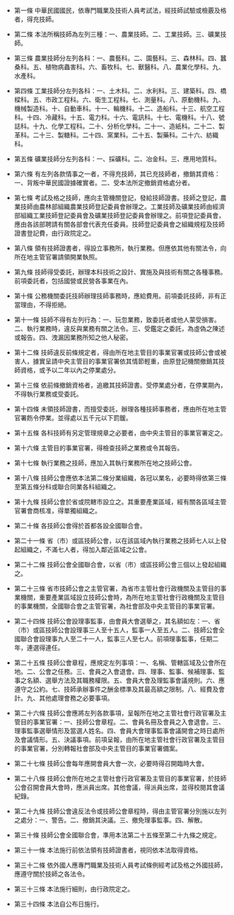 * 第一條 中華民國國民，依專門職業及技術人員考試法，經技師試驗或檢覈及格者，得充技師。

* 第二條 本法所稱技師為左列三種：一、農業技師。二、工業技師。三、礦業技師。

* 第三條 農業技師分左列各科：一、農藝科。二、園藝科。三、森林科。四、蠶桑科。五、植物病蟲害科。六、畜牧科。七、獸醫科。八、農業化學科。九、水產科。

* 第四條 工業技師分左列各科：一、土木科。二、水利科。三、建築科。四、橋樑科。五、市政工程科。六、衛生工程科。七、測量科。八、原動機科。九、機械製造科。十、自動車科。十一、輪機科。十二、造船科。十三、航空工程科。十四、冷藏科。十五、電力科。十六、電訊科。十七、電機科。十八、號誌科。十九、化學工程科。二十、分析化學科。二十一、造紙科。二十二、製革科。二十三、製糖科。二十四、窯業科。二十五、製藥科。二十六、紡織科。

* 第五條 礦業技師分左列各科：一、採礦科。二、冶金科。三、應用地質科。

* 第六條 有左列各款情事之一者，不得充技師，其已充技師者，撤銷其資格：一、背叛中華民國證據確實者。二、受本法所定撤銷資格處分者。

* 第七條 考試及格之技師，應向主管機關登記，發給技師證書。技師之登記，農業技師由農林部組織農業技師登記委員會辦理之。工業技師及礦業技師由經濟部組織工業技師登記委員會及礦業技師登記委員會辦理之。前項登記委員會，應由各該部聘請有關各部會代表充任委員。技師登記委員會之組織規程及技師證書登記費，由行政院定之。

* 第八條 領有技師證書者，得設立事務所，執行業務。但應依其他有關法令，向所在地主管官署請領開業執照。

* 第九條 技師得受委託，辦理本科技術之設計、實施及與技術有關之各種事務。前項委託者，包括國營或民營各事業在內。

* 第十條 公務機關委託技師辦理技師事務時，應給費用。前項委託技師，非有正當理由，不得拒絕。

* 第十一條 技師不得有左列行為：一、玩忽業務，致委託者或他人蒙受損害。二、執行業務時，違反與業務有關之法令。三、受鑑定之委託，為虛偽之陳述或報告。四、洩漏因業務所知之他人秘密。

* 第十二條 技師違反前條規定者，得由所在地主管目的事業官署或技師公會或被害人，據實呈請中央主管目的事業官署依其情節輕重，由原登記機關撤銷其技師資格，或予以二年以內之停業處分。

* 第十三條 依前條撤銷資格者，追繳其技師證書。受停業處分者，在停業期內，不得執行業務或受委託。

* 第十四條 未領技師證書，而擅受委託，辦理各種技師事務者，應由所在地主管官署飭令停業。並得處以五千元以下罰鍰。

* 第十五條 各科技師有另定管理規章之必要者，由中央主管目的事業官署定之。

* 第十六條 主管目的事業官署，得檢查技師之業務或令其報告。

* 第十七條 執行業務之技師，應加入其執行業務所在地之技師公會。

* 第十八條 技師公會應依本法第二條分業組織，各冠以業名，必要時得依第三條至第五條分科或聯合同業各科組織之。

* 第十九條 技師公會於省或院轄市設立之。其重要產業區域，經有關各區域主管官署會商核准，得單獨組織之。

* 第二十條 各技師公會得於首都各設全國聯合會。

* 第二十一條 省（市）或區技師公會，以在該區域內執行業務之技師七人以上發起組織之，不滿七人者，得加入鄰近區域之公會。

* 第二十二條 技師公會全國聯合會，以省（市）或區技師公會三個以上發起組織之。

* 第二十三條 省市技師公會之主管官署，為省市主管社會行政機關及主管目的事業機關，重要產業區域設立技師公會時，為所在地主管社會行政機關及主管目的事業機關，全國聯合會之主管官署，為社會部及中央主管目的事業官署。

* 第二十四條 技師公會設理事監事，由會員大會選舉之，其名額如左：一、省（市）或區技師公會設理事三人至十五人，監事一人至五人。二、技師公會全國聯合會設理事九人至二十一人，監事三人至七人。前項理事監事，任期二年，連選得連任。

* 第二十五條 技師公會章程，應規定左列事項：一、名稱、管轄區域及公會所在地。二、公會之任務。三、會員之入會退會。四、理事、監事、候補理事、監事之名額、選舉方法及其職務權限。五、會員大會及理監事會議規則。六、應遵守之公約。七、技師承辦事件之酬金標準及其最高額之限制。八、經費及會計。九、其他處理會務之必要事項。

* 第二十六條 技師公會應將左列各款事項，呈報所在地之主管社會行政官署及主管目的事業官署：一、技師公會章程。二、會員名冊及會員之入會退會。三、理事監事選舉情形及當選人姓名。四、會員大會理事監事會議開會之時日處所及會議情形。五、決議事項。前項呈報，由所在地主管社會行政官署及主管目的事業官署，分別轉報社會部及中央主管目的事業官署備案。

* 第二十七條 技師公會每年應開會員大會一次，必要時得召開臨時大會。

* 第二十八條 技師公會所在地之主管社會行政官署及主管目的事業官署，於技師公會召開會員大會時，應派員出席。其他會議，得派員出席，並得校閱其會議紀錄。

* 第二十九條 技師公會違反法令或技師公會章程時，得由主管官署分別施以左列之處分：一、警告。二、撤銷其決議。三、撤免理事監事。四、解散。

* 第三十條 技師公會全國聯合會，準用本法第二十五條至第二十九條之規定。

* 第三十一條 本法施行前依法領有技師證書者，視同依本法取得資格。

* 第三十二條 依外國人應專門職業及技術人員考試條例經考試及格之外國技師，應遵守關於技師之各法令。

* 第三十三條 本法施行細則，由行政院定之。

* 第三十四條 本法自公布日施行。

